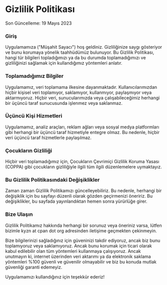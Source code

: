 # Gizlilik Politikası

Son Güncelleme: 19 Mayıs 2023

### Giriş

Uygulamamıza ("Müşahit Sayacı") hoş geldiniz. Gizliliğinize saygı gösteriyor ve bunu korumaya yönelik taahhüdümüz bulunuyor. Bu Gizlilik Politikası, hangi tür bilgileri topladığımızı ya da bu durumda toplamadığımızı ve gizliliğinizi sağlamak için kullandığımız yöntemleri anlatır.

### Toplamadığımız Bilgiler

Uygulamamız, veri toplamama ilkesine dayanmaktadır. Kullanıcılarımızdan hiçbir kişisel veri toplamıyor, saklamıyor, kullanmıyor, paylaşmıyor veya aktarmıyoruz. Hiçbir veri, sunucularımızda veya çalışabileceğimiz herhangi bir üçüncü taraf sunucusunda işlenmez veya saklanmaz.

### Üçüncü Kişi Hizmetleri

Uygulamamız, analiz araçları, reklam ağları veya sosyal medya platformları gibi herhangi bir üçüncü taraf hizmetiyle entegre olmaz. Bu nedenle, hiçbir veri üçüncü taraf hizmetlerle paylaşılmaz.

### Çocukların Gizliliği

Hiçbir veri toplamadığımız için, Çocukların Çevrimiçi Gizlilik Koruma Yasası (COPPA) gibi çocukların gizliliğiyle ilgili tüm ilgili düzenlemelere uymaktayız.

### Bu Gizlilik Politikasındaki Değişiklikler

Zaman zaman Gizlilik Politikamızı güncelleyebiliriz. Bu nedenle, herhangi bir değişiklik için bu sayfayı düzenli olarak gözden geçirmenizi öneririz. Bu değişiklikler, bu sayfada yayınlandıktan hemen sonra yürürlüğe girer.

### Bize Ulaşın

Gizlilik Politikamız hakkında herhangi bir sorunuz veya öneriniz varsa, lütfen bizimle kyzn at cpan dot org adresinden iletişime geçmekten çekinmeyin.

Bize bilgilerinizi sağladığınız için güveninizi takdir ediyoruz, ancak biz bunu toplamıyoruz veya saklamıyoruz. Ancak bunu korumak için ticari olarak kabul edilebilir olan tüm yöntemleri kullanmaya çalışıyoruz. Ancak unutmayın ki, internet üzerinden veri aktarımı ya da elektronik saklama yöntemleri %100 güvenli ve güvenilir olmayabilir ve biz bu konuda mutlak güvenliği garanti edemeyiz.

Uygulamamızı kullandığınız için teşekkür ederiz!
